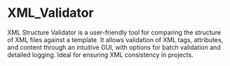 # XML_Validator
XML Structure Validator is a user-friendly tool for comparing the structure of XML files against a template. It allows validation of XML tags, attributes, and content through an intuitive GUI, with options for batch validation and detailed logging. Ideal for ensuring XML consistency in projects.
